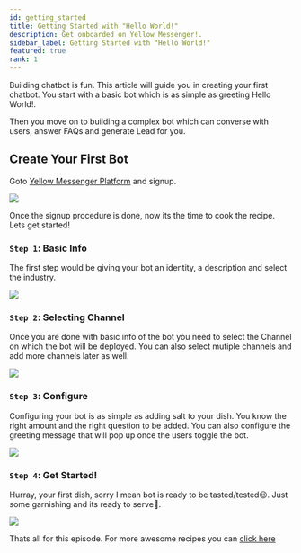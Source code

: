 ```yaml
---
id: getting_started
title: Getting Started with "Hello World!"
description: Get onboarded on Yellow Messenger!.
sidebar_label: Getting Started with "Hello World!"
featured: true
rank: 1
---
```


Building chatbot is fun. This article will guide you in creating your first chatbot. You start with a basic bot which is as simple as greeting Hello World!.

Then you move on to building a complex bot which can converse with users, answer FAQs and generate Lead for you.

## Create Your First Bot

Goto [Yellow Messenger Platform](https://cloud.yellowmessenger.com/) and signup.

![](https://cdn.yellowmessenger.com/X8VR73bzLIqo1612936995575.png)

Once the signup procedure is done, now its the time to cook the recipe. Lets get started!

### `Step 1`: Basic Info

The first step would be giving your bot an identity, a description and select the industry.

![](https://cdn.yellowmessenger.com/4h3gHHKUEPJt1612939251605.png)

### `Step 2`: Selecting Channel

Once you are done with basic info of the bot you need to select the Channel on which the bot will be deployed. You can also select mutiple channels and add more channels later as well.

![](https://cdn.yellowmessenger.com/SLWVGW6xYPAd1612940417819.png)

### `Step 3`: Configure

Configuring your bot is as simple as adding salt to your dish. You know the right amount and the right question to be added. You can also configure the greeting message that will pop up once the users toggle the bot.

![](https://cdn.yellowmessenger.com/PsXP9z38uWQx1612941832721.png)

### `Step 4`: Get Started!

Hurray, your first dish, sorry I mean bot is ready to be tasted/tested😉. Just some garnishing and its ready to serve🍲.

![](https://cdn.yellowmessenger.com/EOMLLtPlTJMA1612942628884.png)

Thats all for this episode. For more awesome recipes you can [click here](https://docs.yellowmessenger.com/cookbooks/lead-gen-bot)
